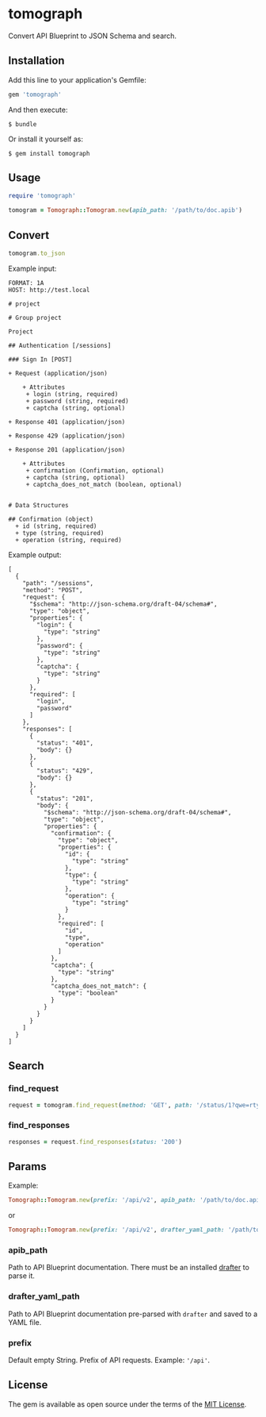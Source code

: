 # tomograph

Convert API Blueprint to JSON Schema and search.

## Installation

Add this line to your application's Gemfile:

```ruby
gem 'tomograph'
```

And then execute:

    $ bundle

Or install it yourself as:

    $ gem install tomograph

## Usage

```ruby
require 'tomograph'
```

```ruby
tomogram = Tomograph::Tomogram.new(apib_path: '/path/to/doc.apib')
```

## Convert

```ruby
tomogram.to_json
```

Example input:
```
FORMAT: 1A
HOST: http://test.local

# project

# Group project

Project

## Authentication [/sessions]

### Sign In [POST]

+ Request (application/json)

    + Attributes
     + login (string, required)
     + password (string, required)
     + captcha (string, optional)

+ Response 401 (application/json)

+ Response 429 (application/json)

+ Response 201 (application/json)

    + Attributes
     + confirmation (Confirmation, optional)
     + captcha (string, optional)
     + captcha_does_not_match (boolean, optional)


# Data Structures

## Confirmation (object)
  + id (string, required)
  + type (string, required)
  + operation (string, required)
```

Example output:
```
[
  {
    "path": "/sessions",
    "method": "POST",
    "request": {
      "$schema": "http://json-schema.org/draft-04/schema#",
      "type": "object",
      "properties": {
        "login": {
          "type": "string"
        },
        "password": {
          "type": "string"
        },
        "captcha": {
          "type": "string"
        }
      },
      "required": [
        "login",
        "password"
      ]
    },
    "responses": [
      {
        "status": "401",
        "body": {}
      },
      {
        "status": "429",
        "body": {}
      },
      {
        "status": "201",
        "body": {
          "$schema": "http://json-schema.org/draft-04/schema#",
          "type": "object",
          "properties": {
            "confirmation": {
              "type": "object",
              "properties": {
                "id": {
                  "type": "string"
                },
                "type": {
                  "type": "string"
                },
                "operation": {
                  "type": "string"
                }
              },
              "required": [
                "id",
                "type",
                "operation"
              ]
            },
            "captcha": {
              "type": "string"
            },
            "captcha_does_not_match": {
              "type": "boolean"
            }
          }
        }
      }
    ]
  }
]
```

## Search

### find_request

```ruby
request = tomogram.find_request(method: 'GET', path: '/status/1?qwe=rty')
```

### find_responses


```ruby
responses = request.find_responses(status: '200')
```

## Params

Example:

```ruby
Tomograph::Tomogram.new(prefix: '/api/v2', apib_path: '/path/to/doc.apib')
```

or

```ruby
Tomograph::Tomogram.new(prefix: '/api/v2', drafter_yaml_path: '/path/to/doc.yaml')
```

### apib_path

Path to API Blueprint documentation. There must be an installed [drafter](https://github.com/apiaryio/drafter) to parse it.

### drafter_yaml_path

Path to API Blueprint documentation pre-parsed with `drafter` and saved to a YAML file.

### prefix

Default empty String. Prefix of API requests. Example: `'/api'`.

## License

The gem is available as open source under the terms of the [MIT License](http://opensource.org/licenses/MIT).
